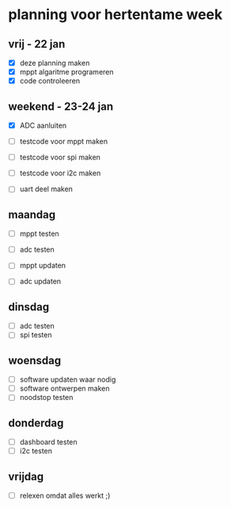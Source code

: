 # planning voor hertentame week

## vrij - 22 jan

- [x] deze planning maken
- [x] mppt algaritme programeren
- [x] code controleeren

## weekend - 23-24 jan

- [x] ADC aanluiten

- [ ] testcode voor mppt maken
- [ ] testcode voor spi maken
- [ ] testcode voor i2c maken
- [ ] uart deel maken

## maandag

- [ ] mppt testen
- [ ] adc testen

- [ ] mppt updaten
- [ ] adc updaten

## dinsdag

- [ ] adc testen
- [ ] spi testen

## woensdag

- [ ] software updaten waar nodig
- [ ] software ontwerpen maken
- [ ] noodstop testen

## donderdag

- [ ] dashboard testen
- [ ] i2c testen

## vrijdag

- [ ] relexen omdat alles werkt ;)
